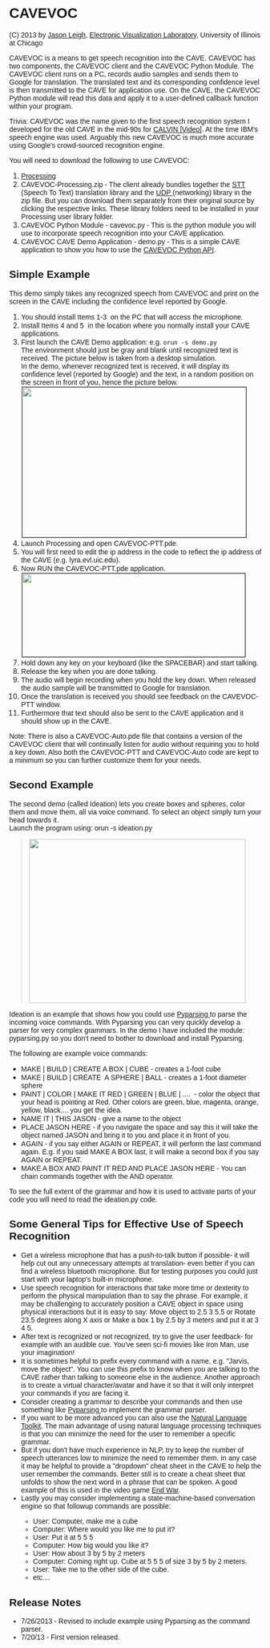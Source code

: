 <h1><font face="Helvetica, Arial, sans-serif">CAVEVOC</font></h1>
<font face="Helvetica, Arial, sans-serif"> (C) 2013 by <a
    href="http://jasonleigh.me">Jason Leigh</a>, <a
    href="http://www.evl.uic.edu">Electronic Visualization
    Laboratory</a>, University of Illinois at Chicago<br>
</font>
<p><font face="Helvetica, Arial, sans-serif">CAVEVOC is a means to
    get speech recognition into the CAVE. CAVEVOC has two
    components, the CAVEVOC client and the CAVEVOC Python Module.
    The CAVEVOC client runs on a PC, records audio samples and sends
    them to Google for translation. The translated text and its
    corresponding confidence level is then transmitted to the CAVE
    for application use. On the CAVE, the CAVEVOC Python module will
    read this data and apply it to a user-defined callback function
    within your program.<br>
  </font></p>
<p><font face="Helvetica, Arial, sans-serif">Trivia: CAVEVOC was the
    name given to the first speech recognition system I developed
    for the old CAVE in the mid-90s for <a
      href="http://dl.acm.org/citation.cfm?id=618360">CALVIN </a><a
      href="http://youtu.be/ZYY8JdFgCAc">[Video]</a>. At the time
    IBM's speech engine was used. Arguably this new CAVEVOC is much
    more accurate using Google's crowd-sourced recognition engine.<br>
  </font></p>
<p><font face="Helvetica, Arial, sans-serif">You will need to
    download the following to use CAVEVOC:<br>
  </font></p>
<ol>
  <li><font face="Helvetica, Arial, sans-serif"><a
        href="http://processing.org">Processing<br>
      </a></font></li>
  <li><font face="Helvetica, Arial, sans-serif">
        CAVEVOC-Processing.zip - The client already bundles together the <a
        href="http://stt.getflourish.com/">STT </a>(Speech To Text)
      translation library and the <a
        href="http://ubaa.net/shared/processing/udp/">UDP </a>(networking)
      library in the zip file. But you can download them separately
      from their original source by clicking the respective links.
      These library folders need to be installed in your Processing
      user library folder.<br>
    </font></li>
  <li><font face="Helvetica, Arial, sans-serif">CAVEVOC Python
      Module - cavevoc.py - This is the python module you will use
      to incorporate speech recognition into your CAVE application.<br>
    </font></li>
  <li><font face="Helvetica, Arial, sans-serif">CAVEVOC CAVE Demo
      Application - demo.py - This is a simple CAVE application to
      show you how to use the <a href="http://febret.github.io/omegalib/cavevoc/html/namespacecavevoc.html">CAVEVOC
        Python API</a>.<br>
    </font></li>
</ol>
    <h2><font face="Helvetica, Arial, sans-serif">Simple Example</font></h2>
    <p><font face="Helvetica, Arial, sans-serif">This demo simply takes
        any recognized speech from CAVEVOC and print on the screen in
        the CAVE including the confidence level reported by Google.</font><br>
    </p>
<ol>
  <li><font face="Helvetica, Arial, sans-serif">You should install
      Items 1-3&nbsp; on the PC that will access the microphone.</font></li>
  <li><font face="Helvetica, Arial, sans-serif">Install Items 4 and
      5&nbsp; in the location where you normally install your CAVE
      applications.</font></li>
  <li><font face="Helvetica, Arial, sans-serif">First launch the
      CAVE Demo application: e.g. <code>orun -s demo.py</code><br>
      The environment should just be gray and blank until recognized
      text is received. The picture below is taken from a desktop
      simulation.<br>
      In the demo, whenever recognized text is received, it will
      display its confidence level (reported by Google) and the
      text, in a random position on the screen in front of you,
      hence the picture below.<br>
      <img alt="" src="http://febret.github.io/omegalib/cavevoc/cavevoc-cave.png" border="1" height="299"
        hspace="1" vspace="1" width="447"><br>
    </font></li>
  <li><font face="Helvetica, Arial, sans-serif">Launch Processing
      and open CAVEVOC-PTT.pde.</font></li>
  <li><font face="Helvetica, Arial, sans-serif">You will first need
      to edit the ip address in the code to reflect the ip address
      of the CAVE (e.g. lyra.evl.uic.edu).</font></li>
  <li><font face="Helvetica, Arial, sans-serif">Now RUN the
      CAVEVOC-PTT.pde application.<br>
      <img alt="" src="http://febret.github.io/omegalib/cavevoc/cavevoc-processing.png" border="1"
        height="166" hspace="1" vspace="1" width="445"><br>
    </font></li>
  <li><font face="Helvetica, Arial, sans-serif">Hold down any key on
      your keyboard (like the SPACEBAR) and start talking.</font></li>
  <li><font face="Helvetica, Arial, sans-serif">Release the key when
      you are done talking.</font></li>
  <li><font face="Helvetica, Arial, sans-serif">The audio will begin
      recording when you hold the key down. When released the audio
      sample will be transmitted to Google for translation.</font></li>
  <li><font face="Helvetica, Arial, sans-serif">Once the translation
      is received you should see feedback on the CAVEVOC-PTT window.</font></li>
  <li><font face="Helvetica, Arial, sans-serif">Furthermore that
      text should also be sent to the CAVE application and it should
      show up in the CAVE.</font></li>
</ol>
<p><font face="Helvetica, Arial, sans-serif">Note: There is also a
    CAVEVOC-Auto.pde file that contains a version of the CAVEVOC
    client that will continually listen for audio without requiring
    you to hold a key down. Also both the CAVEVOC-PTT and
    CAVEVOC-Auto code are kept to a minimum so you can further
    customize them for your needs.<br>
  </font></p>
    <h2><font face="Helvetica, Arial, sans-serif">Second Example<br>
      </font></h2>
    <p><font face="Helvetica, Arial, sans-serif"><font face="Helvetica,
          Arial, sans-serif">The second demo (called Ideation) lets you
          create boxes and spheres, color them and move them, all via
          voice command. To select an object simply turn your head
          towards it.<br>
        </font>Launch the program using: orun -s ideation.py<br>
      </font></p>
    <blockquote><img alt="" src="http://febret.github.io/omegalib/cavevoc/ideation.png" height="327" width="432"></blockquote>
    <p><font face="Helvetica, Arial, sans-serif">Ideation is an example
        that shows how you could use <a
          href="http://pyparsing.wikispaces.com/">Pyparsing </a>to
        parse the incoming voice commands. With Pyparsing you can very
        quickly develop a parser for very complex grammars. In the demo
        I have included the module: pyparsing.py so you don't need to
        bother to download and install Pyparsing.</font></p>
    <p><font face="Helvetica, Arial, sans-serif">The following are
        example voice commands:<br>
      </font></p>
    <ul>
      <li><font face="Helvetica, Arial, sans-serif">MAKE | BUILD |
          CREATE A BOX | CUBE - creates a 1-foot cube</font></li>
      <li><font face="Helvetica, Arial, sans-serif">MAKE | BUILD |
          CREATE&nbsp; A SPHERE | BALL - creates a 1-foot diameter
          sphere</font></li>
      <li><font face="Helvetica, Arial, sans-serif">PAINT | COLOR | MAKE
          IT RED | GREEN | BLUE | ....&nbsp; - color the object that
          your head is pointing at Red. Other colors are green, blue,
          magenta, orange, yellow, black.... you get the idea.</font></li>
      <li><font face="Helvetica, Arial, sans-serif">NAME IT | THIS JASON
          - give a name to the object</font></li>
      <li><font face="Helvetica, Arial, sans-serif">PLACE JASON HERE -
          if you navigate the space and say this it will take the object
          named JASON and bring it to you and place it in front of you.</font></li>
      <li><font face="Helvetica, Arial, sans-serif">AGAIN - if you say
          either AGAIN or REPEAT, it will perform the last command
          again. E.g. if you said MAKE A BOX last, it will make a second
          box if you say AGAIN or REPEAT.</font></li>
      <li><font face="Helvetica, Arial, sans-serif">MAKE A BOX AND PAINT
          IT RED AND PLACE JASON HERE - You can chain commands together
          with the AND operator.</font></li>
    </ul>
    <p><font face="Helvetica, Arial, sans-serif">To see the full extent
        of the grammar and how it is used to activate parts of your code
        you will need to read the ideation.py code.<br>
      </font></p>
<h2><font face="Helvetica, Arial, sans-serif">Some General Tips for
    Effective Use of Speech Recognition<br>
  </font></h2>
<ul>
  <li><font face="Helvetica, Arial, sans-serif">Get a wireless
      microphone that has a push-to-talk button if possible- it will
      help cut out any unnecessary attempts at translation- even
      better if you can find a wireless bluetooth microphone. But
      for testing purposes you could just start with your laptop's
      built-in microphone.</font></li>
  <li><font face="Helvetica, Arial, sans-serif">Use speech
      recognition for interactions that take more time or dexterity
      to perform the physical manipulation than to say the phrase.
      For example, it may be challenging to accurately position a
      CAVE object in space using physical interactions but it is
      easy to say: Move object to 2.5 3 5.5 or Rotate 23.5 degrees
      along X axis or Make a box 1 by 2.5 by 3 meters and put it at
      3 4 5.<br>
    </font></li>
  <li><font face="Helvetica, Arial, sans-serif">After text is
      recognized or not recognized, try to give the user feedback-
      for example with an audible cue. You've seen sci-fi movies
      like Iron Man, use your imagination!</font></li>
  <li><font face="Helvetica, Arial, sans-serif">It is sometimes
      helpful to prefix every command with a name, e.g. "Jarvis,
      move the object". You can use this prefix to know when you are
      talking to the CAVE rather than talking to someone else in the
      audience. Another approach is to create a virtual
      character/avatar and have it so that it will only interpret
      your commands if you are facing it.<br>
      <li><font face="Helvetica, Arial, sans-serif">Consider creating a
          grammar to describe your commands and then use something like
          <a href="http://pyparsing.wikispaces.com/">Pyparsing </a>to
          implement the grammar parser. <br>
        </font></li>
      <li><font face="Helvetica, Arial, sans-serif">If you want to be
          more advanced you can also use the <a href="http://nltk.org/">Natural Language Toolkit</a>. 
          The main advantage of using natural language processing techniques is that 
          you can minimize the need for the user to remember a specific grammar. <br>
        </font></li>
      <li><font face="Helvetica, Arial, sans-serif">But if you don't
          have much experience in NLP, try to keep the number of speech
          utterances low to minimize the need to remember them. In any
          case it may be helpful to provide a "dropdown" cheat sheet in
          the CAVE to help the user remember the commands. Better still
          is to create a cheat sheet that unfolds to show the next word
          in a phrase that can be spoken. A good example of this is used
          in the video game <a
            href="http://www.youtube.com/watch?v=WB7yDq1xgxM">End War</a>.<br>
    </font></li>
  <li><font face="Helvetica, Arial, sans-serif">Lastly you may
      consider implementing a state-machine-based conversation
      engine so that followup commands are possible:</font></li>
  <ul>
    <li><font face="Helvetica, Arial, sans-serif">User: Computer,
        make me a cube</font></li>
    <li><font face="Helvetica, Arial, sans-serif">Computer: Where
        would you like me to put it?</font></li>
    <li><font face="Helvetica, Arial, sans-serif">User: Put it at 5
        5 5</font></li>
    <li><font face="Helvetica, Arial, sans-serif">Computer: How big
        would you like it?</font></li>
    <li><font face="Helvetica, Arial, sans-serif">User: How about 3
        by 5 by 2 meters</font></li>
    <li><font face="Helvetica, Arial, sans-serif">Computer: Coming
        right up. Cube at 5 5 5 of size 3 by 5 by 2 meters.</font></li>
    <li><font face="Helvetica, Arial, sans-serif">User: Take me to
        the other side of the cube.</font></li>
    <li><font face="Helvetica, Arial, sans-serif">etc....<br>
      </font></li>
  </ul>
</ul>
<h2><font face="Helvetica, Arial, sans-serif">Release Notes</font></h2>
<ul>
      <li><font face="Helvetica, Arial, sans-serif">7/26/2013 - Revised
          to include example using Pyparsing as the command parser.</font></li>
  <li><font face="Helvetica, Arial, sans-serif">7/20/13 - First
      version released.</font></li>
</ul>
<p><br>
</p>
